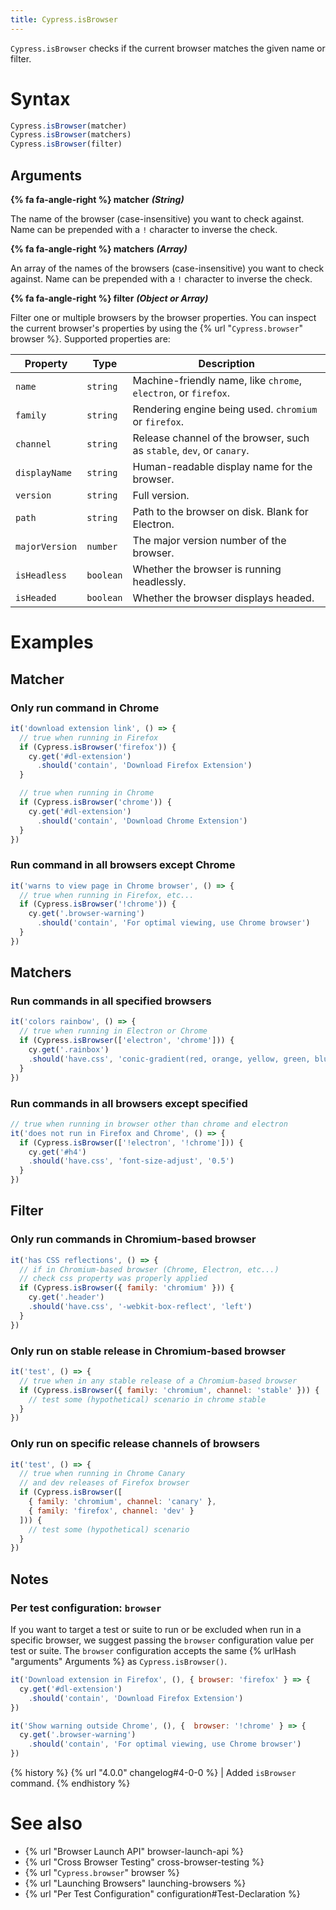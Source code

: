 ```yaml
---
title: Cypress.isBrowser
---
```


`Cypress.isBrowser` checks if the current browser matches the given name or filter.

# Syntax

```javascript
Cypress.isBrowser(matcher)
Cypress.isBrowser(matchers)
Cypress.isBrowser(filter)
```

## Arguments

**{% fa fa-angle-right %} matcher**  ***(String)***

The name of the browser (case-insensitive) you want to check against. Name can be prepended with a `!` character to inverse the check.

**{% fa fa-angle-right %} matchers**  ***(Array)***

An array of the names of the browsers (case-insensitive) you want to check against. Name can be prepended with a `!` character to inverse the check.

**{% fa fa-angle-right %} filter**  ***(Object or Array)***

Filter one or multiple browsers by the browser properties. You can inspect the current browser's properties by using the {% url "`Cypress.browser`" browser %}. Supported properties are:

Property | Type | Description
--- | --- | ---
`name`| `string` | Machine-friendly name, like `chrome`, `electron`, or `firefox`.
`family` | `string` | Rendering engine being used. `chromium` or `firefox`.
`channel` | `string` | Release channel of the browser, such as `stable`, `dev`, or `canary`.
`displayName` | `string` | Human-readable display name for the browser.
`version` | `string` | Full version.
`path` | `string` | Path to the browser on disk. Blank for Electron.
`majorVersion` | `number` | The major version number of the browser.
`isHeadless` | `boolean` | Whether the browser is running headlessly.
`isHeaded` | `boolean` | Whether the browser displays headed.

# Examples

## Matcher

### Only run command in Chrome

```javascript
it('download extension link', () => {
  // true when running in Firefox
  if (Cypress.isBrowser('firefox')) {
    cy.get('#dl-extension')
      .should('contain', 'Download Firefox Extension')
  }

  // true when running in Chrome
  if (Cypress.isBrowser('chrome')) {
    cy.get('#dl-extension')
      .should('contain', 'Download Chrome Extension')
  }
})
```

### Run command in all browsers except Chrome

```javascript
it('warns to view page in Chrome browser', () => {
  // true when running in Firefox, etc...
  if (Cypress.isBrowser('!chrome')) {
    cy.get('.browser-warning')
      .should('contain', 'For optimal viewing, use Chrome browser')
  }
})
```

## Matchers

### Run commands in all specified browsers

```javascript
it('colors rainbow', () => {
  // true when running in Electron or Chrome
  if (Cypress.isBrowser(['electron', 'chrome'])) {
    cy.get('.rainbox')
    .should('have.css', 'conic-gradient(red, orange, yellow, green, blue)')
  }
})
```

### Run commands in all browsers except specified

```javascript
// true when running in browser other than chrome and electron
it('does not run in Firefox and Chrome', () => {
  if (Cypress.isBrowser(['!electron', '!chrome'])) {
    cy.get('#h4')
    .should('have.css', 'font-size-adjust', '0.5')
  }
})
```

## Filter

### Only run commands in Chromium-based browser

```javascript
it('has CSS reflections', () => {
  // if in Chromium-based browser (Chrome, Electron, etc...)
  // check css property was properly applied
  if (Cypress.isBrowser({ family: 'chromium' })) {
    cy.get('.header')
    .should('have.css', '-webkit-box-reflect', 'left')
  }
})
```

### Only run on stable release in Chromium-based browser

```javascript
it('test', () => {
  // true when in any stable release of a Chromium-based browser
  if (Cypress.isBrowser({ family: 'chromium', channel: 'stable' })) {
    // test some (hypothetical) scenario in chrome stable
  }
})
```

### Only run on specific release channels of browsers

```javascript
it('test', () => {
  // true when running in Chrome Canary
  // and dev releases of Firefox browser
  if (Cypress.isBrowser([
    { family: 'chromium', channel: 'canary' },
    { family: 'firefox', channel: 'dev' }
  ])) {
    // test some (hypothetical) scenario
  }
})
```

## Notes

### Per test configuration: `browser`

If you want to target a test or suite to run or be excluded when run in a specific browser, we suggest passing the `browser` configuration value per test or suite. The `browser` configuration accepts the same {% urlHash "arguments" Arguments %} as `Cypress.isBrowser()`.

```js
it('Download extension in Firefox', (), { browser: 'firefox' } => {
  cy.get('#dl-extension')
    .should('contain', 'Download Firefox Extension')
})
```

```js
it('Show warning outside Chrome', (), {  browser: '!chrome' } => {
  cy.get('.browser-warning')
    .should('contain', 'For optimal viewing, use Chrome browser')
})
```

{% history %}
{% url "4.0.0" changelog#4-0-0 %} | Added `isBrowser` command.
{% endhistory %}

# See also

- {% url "Browser Launch API" browser-launch-api %}
- {% url "Cross Browser Testing" cross-browser-testing %}
- {% url "`Cypress.browser`" browser %}
- {% url "Launching Browsers" launching-browsers %}
- {% url "Per Test Configuration" configuration#Test-Declaration %}
